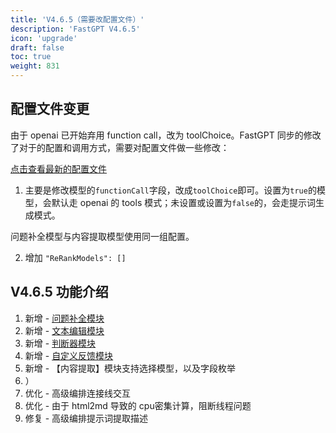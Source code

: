 ```yaml
---
title: 'V4.6.5（需要改配置文件）'
description: 'FastGPT V4.6.5'
icon: 'upgrade'
draft: false
toc: true
weight: 831
---
```


## 配置文件变更

由于 openai 已开始弃用 function call，改为 toolChoice。FastGPT 同步的修改了对于的配置和调用方式，需要对配置文件做一些修改：

[点击查看最新的配置文件](/docs/development/configuration/)

1. 主要是修改模型的`functionCall`字段，改成`toolChoice`即可。设置为`true`的模型，会默认走 openai 的 tools 模式；未设置或设置为`false`的，会走提示词生成模式。

问题补全模型与内容提取模型使用同一组配置。

2. 增加 `"ReRankModels": []`

## V4.6.5 功能介绍

1. 新增 - [问题补全模块](/docs/workflow/modules/coreferenceresolution/)
2. 新增 - [文本编辑模块](/docs/workflow/modules/text_editor/)
3. 新增 - [判断器模块](/docs/workflow/modules/tfswitch/)
4. 新增 - [自定义反馈模块](/docs/workflow/modules/custom_feedback/)
5. 新增 - 【内容提取】模块支持选择模型，以及字段枚举
6. ）
7. 优化 - 高级编排连接线交互
8. 优化 - 由于 html2md 导致的 cpu密集计算，阻断线程问题
9. 修复 - 高级编排提示词提取描述

